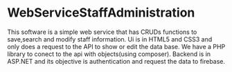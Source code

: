 # WebServiceStaffAdministration
This software is a simple web service that has CRUDs functions to save,search and modify staff information.
Ui is in HTML5 and CSS3 and only does a request to the API to show or edit the data base.
We have a PHP library to conect to the api with objects(using composer).
Backend is in ASP.NET and its objective is authentication and request the data to firebase.

